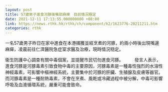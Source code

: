 ```yaml
---
layout: post
title: 57歲男子進食河豚後嘴部麻痺　目前情況穩定
date: 2021-12-11 17:13:55.000000000 +08:00
link: https://news.rthk.hk/rthk/ch/component/k2/1623776-20211211.htm
categories: rthk
---
```


一名57歲男子昨日在家中進食在本港捕獲並經烹煮的河豚，約兩小時後出現嘴邊麻痺，凌晨前往仁濟醫院急症室求醫及治療，現時情況穏定。

衞生防護中心調查有關中毒個案，並提醒市民切勿進食河豚。
　　 
發言人表示，進食河豚是河豚毒素引致食物中毒的主要原因，河豚毒素是一種毒性強烈的水溶性神經毒素，可影響中樞神經系統，主要集中於河豚的肝臟、生殖腺及皮膚等器官。而河豚毒素是一種耐熱毒素，不會在烹煮、風乾或冷藏過程中被分解，中毒可影響呼吸及血液循環系統，嚴重可能會致命。
